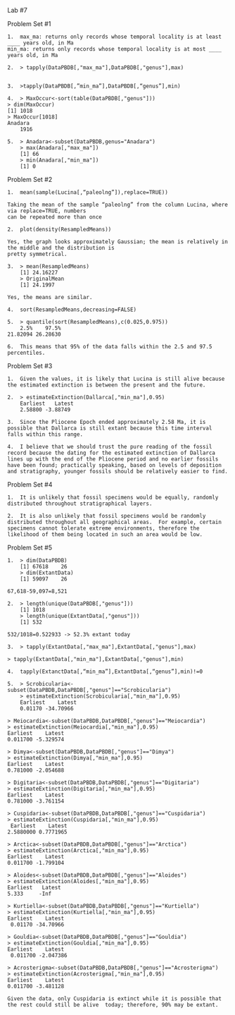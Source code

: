Lab #7 

Problem Set #1

	1.	max_ma: returns only records whose temporal locality is at least ____ years old, in Ma
	min_ma: returns only records whose temporal locality is at most ____ years old, in Ma

	2.	> tapply(DataPBDB[,"max_ma"],DataPBDB[,"genus"],max)
                	

	3.	>tapply(DataPBDB[,”min_ma”],DataPBDB[,“genus”],min)

	4.	> MaxOccur<-sort(table(DataPBDB[,"genus"]))
	> dim(MaxOccur)
	[1] 1018
	> MaxOccur[1018]
	Anadara 
   		1916 

	5.	> Anadara<-subset(DataPBDB,genus="Anadara")
		> max(Anadara[,"max_ma"])
		[1] 66
		> min(Anadara[,"min_ma"])
		[1] 0

Problem Set #2

	1.	mean(sample(Lucina[,“paleolng”]),replace=TRUE))
	
	Taking the mean of the sample “paleolng” from the column Lucina, where via replace=TRUE, numbers 
	can be repeated more than once

	2.	plot(density(ResampledMeans))
	
	Yes, the graph looks approximately Gaussian; the mean is relatively in the middle and the distribution is 
	pretty symmetrical. 

	3.	> mean(ResampledMeans)
		[1] 24.16227
		> OriginalMean
		[1] 24.1997

	Yes, the means are similar.

	4.	sort(ResampledMeans,decreasing=FALSE)

	5.	> quantile(sort(ResampledMeans),c(0.025,0.975))
    	2.5%    97.5% 
	21.82094 26.28630 

	6.	This means that 95% of the data falls within the 2.5 and 97.5 percentiles. 

Problem Set #3

	1.	Given the values, it is likely that Lucina is still alive because the estimated extinction is between the present and the future. 

	2.	> estimateExtinction(Dallarca[,"min_ma"],0.95)
		Earliest   Latest 
 		2.58800 -3.88749 

	3.	Since the Pliocene Epoch ended approximately 2.58 Ma, it is possible that Dallarca is still extant because this time interval falls within this range. 
 
	4.	I believe that we should trust the pure reading of the fossil record because the dating for the estimated extinction of Dallarca lines up with the end of the Pliocene period and no earlier fossils have been found; practically speaking, based on levels of deposition and stratigraphy, younger fossils should be relatively easier to find.

Problem Set #4

	1.	It is unlikely that fossil specimens would be equally, randomly distributed throughout stratigraphical layers.

	2.	It is also unlikely that fossil specimens would be randomly distributed throughout all geographical areas.  For example, certain specimens cannot tolerate extreme environments, therefore the likelihood of them being located in such an area would be low.

Problem Set #5

	1.	> dim(DataPBDB)
		[1] 67618    26
		> dim(ExtantData)
		[1] 59097    26

	67,618-59,097=8,521

	2.	> length(unique(DataPBDB[,"genus"]))
		[1] 1018
		> length(unique(ExtantData[,"genus"]))
		[1] 532

	532/1018=0.522933 -> 52.3% extant today

	3.	> tapply(ExtantData[,"max_ma"],ExtantData[,"genus"],max)

	> tapply(ExtantData[,"min_ma"],ExtantData[,"genus"],min)

	4.	tapply(ExtanctData[,“min_ma”],ExtantData[,“genus”],min)!=0

	5.	> Scrobicularia<-subset(DataPBDB,DataPBDB[,"genus"]=="Scrobicularia")
		> estimateExtinction(Scrobicularia[,"min_ma"],0.95)
 		Earliest    Latest 
  		0.01170 -34.70966

	> Meiocardia<-subset(DataPBDB,DataPBDB[,"genus"]=="Meiocardia")
	> estimateExtinction(Meiocardia[,"min_ma"],0.95)
 	Earliest    Latest 
 	0.011700 -5.329574 

	> Dimya<-subset(DataPBDB,DataPBDB[,"genus"]=="Dimya")
	> estimateExtinction(Dimya[,"min_ma"],0.95)
 	Earliest    Latest 
 	0.781000 -2.054688 

	> Digitaria<-subset(DataPBDB,DataPBDB[,"genus"]=="Digitaria")
	> estimateExtinction(Digitaria[,"min_ma"],0.95)
 	Earliest    Latest 
 	0.781000 -3.761154 

	> Cuspidaria<-subset(DataPBDB,DataPBDB[,"genus"]=="Cuspidaria")
	> estimateExtinction(Cuspidaria[,"min_ma"],0.95)
	 Earliest    Latest 
	2.5880000 0.7771965

	> Arctica<-subset(DataPBDB,DataPBDB[,"genus"]=="Arctica")
	> estimateExtinction(Arctica[,"min_ma"],0.95)
 	Earliest    Latest 
 	0.011700 -1.799104 

	> Aloides<-subset(DataPBDB,DataPBDB[,"genus"]=="Aloides")
	> estimateExtinction(Aloides[,"min_ma"],0.95)
	Earliest   Latest 
   	5.333     -Inf 

	> Kurtiella<-subset(DataPBDB,DataPBDB[,"genus"]=="Kurtiella")
	> estimateExtinction(Kurtiella[,"min_ma"],0.95)
 	Earliest    Latest 
 	 0.01170 -34.70966 

	> Gouldia<-subset(DataPBDB,DataPBDB[,"genus"]=="Gouldia")
	> estimateExtinction(Gouldia[,"min_ma"],0.95)
	Earliest    Latest 
	 0.011700 -2.047386 

	> Acrosterigma<-subset(DataPBDB,DataPBDB[,"genus"]=="Acrosterigma")
	> estimateExtinction(Acrosterigma[,"min_ma"],0.95)
 	Earliest    Latest 
 	0.011700 -3.481128 
	
	Given the data, only Cuspidaria is extinct while it is possible that the rest could still be alive 	today; therefore, 90% may be extant. 


